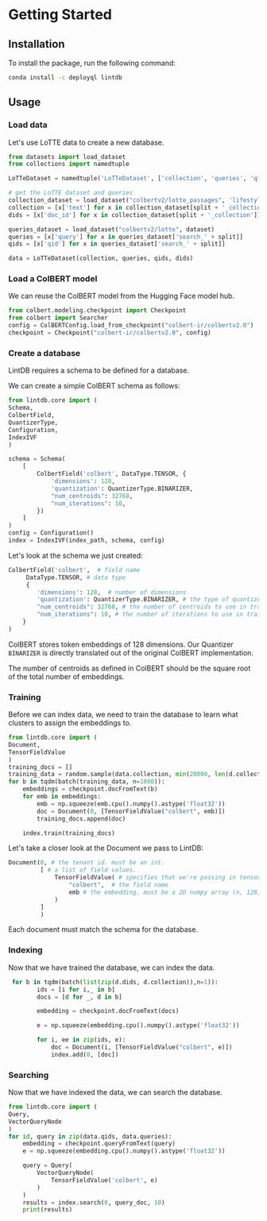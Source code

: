 # Getting Started

## Installation

To install the package, run the following command:

```bash
conda install -c deployql lintdb
```

## Usage


### Load data
Let's use LoTTE data to create a new database.

```python
from datasets import load_dataset
from collections import namedtuple

LoTTeDataset = namedtuple('LoTTeDataset', ['collection', 'queries', 'qids', 'dids'])

# get the LoTTE dataset and queries
collection_dataset = load_dataset("colbertv2/lotte_passages", 'lifestyle')
collection = [x['text'] for x in collection_dataset[split + '_collection']]
dids = [x['doc_id'] for x in collection_dataset[split + '_collection']]

queries_dataset = load_dataset("colbertv2/lotte", dataset)
queries = [x['query'] for x in queries_dataset['search_' + split]]
qids = [x['qid'] for x in queries_dataset['search_' + split]]

data = LoTTeDataset(collection, queries, qids, dids)
```

### Load a ColBERT model
We can reuse the ColBERT model from the Hugging Face model hub.

```python
from colbert.modeling.checkpoint import Checkpoint
from colbert import Searcher
config = ColBERTConfig.load_from_checkpoint("colbert-ir/colbertv2.0")
checkpoint = Checkpoint("colbert-ir/colbertv2.0", config)
```

### Create a database

LintDB requires a schema to be defined for a database.

We can create a simple ColBERT schema as follows:

```python
from lintdb.core import (
Schema,
ColbertField,
QuantizerType,
Configuration,
IndexIVF
)

schema = Schema(
    [
        ColbertField('colbert', DataType.TENSOR, {
            'dimensions': 128,
            'quantization': QuantizerType.BINARIZER,
            "num_centroids": 32768,
            "num_iterations": 10,
        })
    ]
)
config = Configuration()
index = IndexIVF(index_path, schema, config)
```

Let's look at the schema we just created:

```python
ColbertField('colbert',  # field name
     DataType.TENSOR, # data type
     {
        'dimensions': 128,  # number of dimensions
        'quantization': QuantizerType.BINARIZER, # the type of quantizer to use.
        "num_centroids": 32768, # the number of centroids to use in training.
        "num_iterations": 10, # the number of iterations to use in training.
    }
)
```

ColBERT stores token embeddings of 128 dimensions. Our Quantizer `BINARIZER` is
directly translated out of the original ColBERT implementation.

The number of centroids as defined in ColBERT should be the square root of the total number of embeddings.

### Training

Before we can index data, we need to train the database to learn what
clusters to assign the embeddings to.

```python
from lintdb.core import (
Document,
TensorFieldValue
)
training_docs = []
training_data = random.sample(data.collection, min(20000, len(d.collection)))
for b in tqdm(batch(training_data, n=1000)):
    embeddings = checkpoint.docFromText(b)
    for emb in embeddings:
        emb = np.squeeze(emb.cpu().numpy().astype('float32'))
        doc = Document(0, [TensorFieldValue("colbert", emb)])
        training_docs.append(doc)

    index.train(training_docs)
```

Let's take a closer look at the Document we pass to LintDB:
```python
Document(0, # the tenant id. must be an int.
         [ # a list of field values.
             TensorFieldValue( # specifies that we're passing in tensors.
                 "colbert",  # the field name
                 emb # the embedding. must be a 2D numpy array (n, 128) of float32.
             )
         ]
         )
```
Each document must match the schema for the database.


### Indexing

Now that we have trained the database, we can index the data.

```python
 for b in tqdm(batch(list(zip(d.dids, d.collection)),n=1)):
        ids = [i for i,_ in b]
        docs = [d for _, d in b]

        embedding = checkpoint.docFromText(docs)

        e = np.squeeze(embedding.cpu().numpy().astype('float32'))

        for i, ee in zip(ids, e):
            doc = Document(i, [TensorFieldValue("colbert", e)])
            index.add(0, [doc])
```

### Searching

Now that we have indexed the data, we can search the database.

```python
from lintdb.core import (
Query,
VectorQueryNode
)
for id, query in zip(data.qids, data.queries):
    embedding = checkpoint.queryFromText(query)
    e = np.squeeze(embedding.cpu().numpy().astype('float32'))

    query = Query(
        VectorQueryNode(
            TensorFieldValue('colbert', e)
        )
    )
    results = index.search(0, query_doc, 10)
    print(results)
```